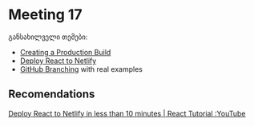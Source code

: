 # Meeting 17

განსახილველი თემები:

* [Creating a Production Build](https://create-react-app.dev/docs/production-build/)
* [Deploy React to Netlify](https://reactrouter.com/web/guides/quick-start)
* [GitHub Branching](https://docs.github.com/en/github/collaborating-with-issues-and-pull-requests/about-branches) with real examples

## Recomendations

[Deploy React to Netlify in less than 10 minutes | React Tutorial :YouTube](https://www.youtube.com/watch?v=JwWvD_fWJFY&ab_channel=HongLy)
